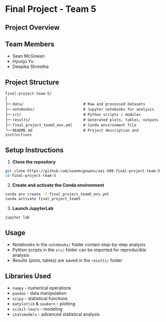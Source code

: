 # Final Project - Team 5

## Project Overview


## Team Members
- Sean McGowan
- Hyunju Yu
- Deepika Shrestha

## Project Structure

`final-project-team-5/`<br>
│<br>
├─ `data/                           # Raw and processed datasets`<br>
├─ `notebooks/                      # Jupyter notebooks for analysis`<br>
├─ `src/                            # Python scripts / modules`<br>
├─ `results/                        # Generated plots, tables, outputs`<br>
├─ `final_project_team5_env.yml     # Conda environment file`<br>
└─ `README.md                       # Project description and instructions`

## Setup Instructions

1. **Clone the repository**
```bash
git clone https://github.com/seanmcgowanx/aai-500-final-project-team-5.git
cd final-project-team-5
```
2. **Create and activate the Conda environment**
```bash
conda env create -f final_project_team5_env.yml
conda activate final_project_team5
```
3. **Launch JupyterLab**
```bash
jupyter lab
```
## Usage

- Notebooks in the `notebooks/` folder contain step-by-step analysis
- Python scripts in the `src/` folder can be imported for reproducible analysis
- Results (plots, tables) are saved in the `results/` folder

## Libraries Used

- `numpy` - numerical operations
- `pandas` - data manipulation
- `scipy` - statistical functions
- `matplotlib` & `seaborn` - plotting
- `scikit-learn` - modeling
- `statsmodels` - advanced statistical analysis
